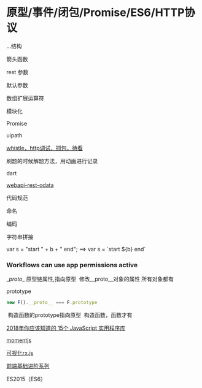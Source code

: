 # 原型/事件/闭包/Promise/ES6/HTTP协议

...结构

箭头函数

rest 参数

默认参数

数组扩展运算符

模块化

Promise

uipath

[whistle，http调试，抓包，待看](https://cloud.tencent.com/developer/article/1334698)

刷题的时候解题方法，用动画进行记录

dart

[webapi-rest-odata](https://www.cnblogs.com/fzrain/p/3688439.html)



代码规范

命名



编码

字符串拼接

var s = "start " + b + " end";  ==> var s = \`start ${b} end`



### Workflows can use app permissions   active

\__proto__  原型链属性,指向原型
​	修改\__proto__对象的属性
​	所有对象都有

prototype

```javascript
new F().__proto__ === F.prototype
```

​	构造函数的prototype指向原型
​	构造函数，函数才有

[2018年你应该知道的 15个 JavaScript 实用程序库](https://www.css88.com/archives/9631)

[momentjs](http://momentjs.com/)

[可视化rx.js](https://reactive.how/)

[前端基础进阶系列](https://www.jianshu.com/p/cd3fee40ef59)

ES2015（ES6）

